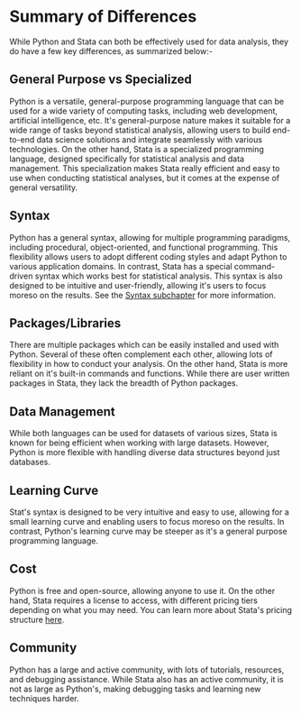 # Summary of Differences

While Python and Stata can both be effectively used for data analysis, they do have a few key differences, as summarized below:-

## General Purpose vs Specialized

Python is a versatile, general-purpose programming language that can be used for a wide variety of computing tasks, including web development, artificial intelligence, etc. It's general-purpose nature makes it suitable for a wide range of tasks beyond statistical analysis, allowing users to build end-to-end data science solutions and integrate seamlessly with various technologies. On the other hand, Stata is a specialized programming language, designed specifically for statistical analysis and data management. This specialization makes Stata really efficient and easy to use when conducting statistical analyses, but it comes at the expense of general versatility.

## Syntax

Python has a general syntax, allowing for multiple programming paradigms, including procedural, object-oriented, and functional programming. This flexibility allows users to adopt different coding styles and adapt Python to various application domains. In contrast, Stata has a special command-driven syntax which works best for statistical analysis. This syntax is also designed to be intuitive and user-friendly, allowing it's users to focus moreso on the results. See the [Syntax subchapter](syntax.ipynb) for more information.

## Packages/Libraries

There are multiple packages which can be easily installed and used with Python. Several of these often complement each other, allowing lots of flexibility in how to conduct your analysis. On the other hand, Stata is more reliant on it's built-in commands and functions. While there are user written packages in Stata, they lack the breadth of Python packages.

## Data Management

While both languages can be used for datasets of various sizes, Stata is known for being efficient when working with large datasets. However, Python is more flexible with handling diverse data structures beyond just databases.

## Learning Curve

Stat's syntax is designed to be very intuitive and easy to use, allowing for a small learning curve and enabling users to focus moreso on the results. In contrast, Python's learning curve may be steeper as it's a general purpose programming language.

## Cost

Python is free and open-source, allowing anyone to use it. On the other hand, Stata requires a license to access, with different pricing tiers depending on what you may need. You can learn more about Stata's pricing structure [here](https://www.stata.com/order/).

## Community

Python has a large and active community, with lots of tutorials, resources, and debugging assistance. While Stata also has an active community, it is not as large as Python's, making debugging tasks and learning new techniques harder.